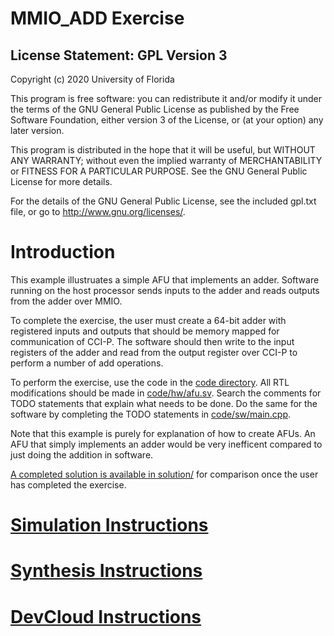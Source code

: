 # MMIO_ADD Exercise

License Statement:  GPL Version 3
---------------------------------
Copyright (c) 2020 University of Florida

This program is free software: you can redistribute it and/or modify
it under the terms of the GNU General Public License as published by
the Free Software Foundation, either version 3 of the License, or
(at your option) any later version.

This program is distributed in the hope that it will be useful,
but WITHOUT ANY WARRANTY; without even the implied warranty of
MERCHANTABILITY or FITNESS FOR A PARTICULAR PURPOSE.  See the
GNU General Public License for more details.

For the details of the GNU General Public License, see the included
gpl.txt file, or go to http://www.gnu.org/licenses/.

# Introduction

This example illustruates a simple AFU that implements an adder. Software
running on the host processor sends inputs to the adder and reads outputs from
the adder over MMIO. 

To complete the exercise, the user must create a 64-bit adder with registered
inputs and outputs that should be memory mapped for communication of CCI-P.
The software should then write to the input registers of the adder and read from
the output register over CCI-P to perform a number of add operations.

To perform the exercise, use the code in the [code directory](code/). All RTL
modifications should be made in [code/hw/afu.sv](code/hw/afu.sv). Search the comments for TODO
statements that explain what needs to be done. Do the same for the software
by completing the TODO statements in [code/sw/main.cpp](code/sw/main.cpp).

Note that this example is purely for explanation of how to create AFUs. An 
AFU that simply implements an adder would be very inefficent compared to just
doing the addition in software.

[A completed solution is available in solution/](solution/) for comparison once the user has
completed the exercise.

# [Simulation Instructions](https://github.com/ARC-Lab-UF/intel-training-modules/blob/master/RTL/#simulation-instructions)
# [Synthesis Instructions](https://github.com/ARC-Lab-UF/intel-training-modules/tree/master/RTL#synthesis-instructions)
# [DevCloud Instructions](https://github.com/ARC-Lab-UF/intel-training-modules#devcloud-instructions)

